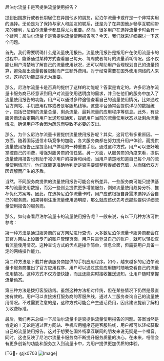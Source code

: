 尼泊尔流量卡是否提供流量使用报告？

提到出国旅行或者长期居住在异国他乡的朋友，尼泊尔流量卡或许是一个非常实用的选择。无论是为了保持与家人和朋友的联系，还是为了在异国他乡畅享互联网带来的便利，尼泊尔流量卡都显得尤为重要。然而，很多用户在选择流量卡时会有一个疑问：尼泊尔流量卡是否提供流量使用报告呢？今天，我们就来详细探讨一下这个问题。

首先，我们需要明确什么是流量使用报告。流量使用报告是指用户在使用流量卡的过程中，能够通过某种方式查看自己每天、每周或者每月的流量消耗情况。这不仅能让用户清楚地了解自己的流量使用状况，还可以帮助用户合理规划自己的流量预算，避免超出流量套餐限制而产生额外费用。对于经常需要在国外使用网络的人来说，这样的功能显得尤为重要。

那么，尼泊尔流量卡是否真的提供了这样的功能呢？答案是肯定的。许多尼泊尔流量卡服务商已经意识到用户对流量使用透明度的需求，并且在他们的服务中加入了流量使用报告的功能。用户可以通过多种途径查看自己的流量使用情况，比如通过官方网站、手机应用程序或者是客服热线等。这些平台通常会提供详尽的数据统计，包括已使用的流量总量、剩余流量、最耗流量的应用程序等信息。此外，有些服务商还会定期向用户发送短信通知，提醒用户当前的流量使用状态以及剩余流量情况，确保用户不会因为疏忽而导致不必要的支出。

那么，为什么尼泊尔流量卡要提供流量使用报告呢？其实，这背后有多重原因。一方面，随着国际通信市场竞争的加剧，各大服务商都在努力提升用户体验，而提供流量使用报告正是提高用户体验的一种重要手段。通过这种方式，用户可以更好地掌控自己的消费，增强对服务商的信任感。另一方面，从服务商的角度来看，提供流量使用报告也有助于减少用户的投诉和纠纷。当用户清楚地知道自己每个月的流量使用情况时，他们就能更准确地判断是否需要调整套餐或者充值，从而降低双方因误解而产生的矛盾。

当然，不同服务商提供的流量使用报告可能会有所差异。一些服务商可能只提供基本的流量使用数据，而另一些则会提供更多增值服务，例如流量使用趋势分析、推荐优化方案等。因此，在选择尼泊尔流量卡时，用户应该根据自身需求选择适合自己的服务商。如果特别注重流量使用透明度，那么就应该优先考虑那些提供详细流量使用报告的服务商。

那么，如何查看尼泊尔流量卡的流量使用报告呢？一般来说，有以下几种方法可供参考：

第一种方法是通过服务商的官方网站进行查询。大多数尼泊尔流量卡服务商都会在其官方网站上设置专门的账户管理页面，用户只需登录自己的账户，就可以轻松查看流量使用情况。这种查询方式的优点是操作简单，信息全面，但需要用户具备一定的网络操作能力。

第二种方法是下载并安装服务商提供的手机应用程序。如今，越来越多的尼泊尔流量卡服务商推出了官方应用程序，用户可以通过这些应用随时随地查看自己的流量使用情况。这种方式不仅方便快捷，而且还能实时接收推送通知，让用户随时掌握流量动态。

第三种方法是拨打客服热线。虽然这种方法相对传统，但在某些情况下仍然是最直接有效的。用户可以直接拨打服务商的客服热线，通过人工服务查询自己的流量使用情况。不过需要注意的是，这种方式可能会产生通话费用，因此建议提前了解相关收费标准。

最后，我们再来总结一下尼泊尔流量卡是否提供流量使用报告的问题。答案当然是肯定的！无论是通过官方网站、手机应用程序还是客服热线，用户都可以轻松获取自己的流量使用报告。这对于想要在国外畅享互联网的朋友来说无疑是一个福音。同时，这也反映了尼泊尔流量卡服务商不断提升服务质量的决心。在未来，相信会有更多创新的功能和服务加入到流量卡中，为用户提供更加优质的体验。

[TG💪+ @jx0703 ![Image](https://github.com/user-attachments/assets/dbca1d08-cadb-493c-b0ec-ad6f7a83f270)]